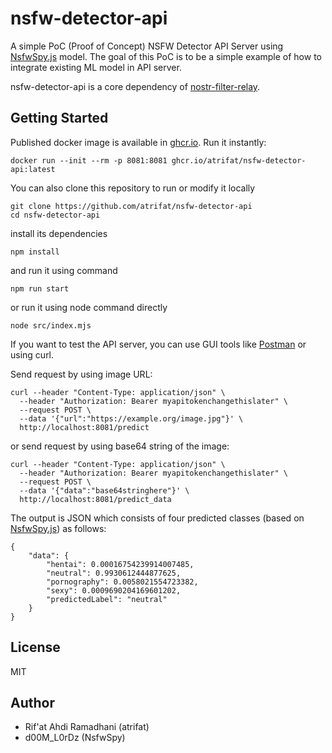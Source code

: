 # nsfw-detector-api

A simple PoC (Proof of Concept) NSFW Detector API Server using [NsfwSpy.js](https://github.com/NsfwSpy/NsfwSpy.js) model. The goal of this PoC is to be a simple example of how to integrate existing ML model in API server.

nsfw-detector-api is a core dependency of [nostr-filter-relay](https://github.com/atrifat/nostr-filter-relay).

## Getting Started

Published docker image is available in [ghcr.io](https://github.com/atrifat/nsfw-detector-api/pkgs/container/nsfw-detector-api).
Run it instantly:

```
docker run --init --rm -p 8081:8081 ghcr.io/atrifat/nsfw-detector-api:latest
```

You can also clone this repository to run or modify it locally

```
git clone https://github.com/atrifat/nsfw-detector-api
cd nsfw-detector-api
```

install its dependencies

```
npm install
```

and run it using command

```
npm run start
```

or run it using node command directly

```
node src/index.mjs
```

If you want to test the API server, you can use GUI tools like [Postman](https://www.postman.com/) or using curl.

Send request by using image URL:

```
curl --header "Content-Type: application/json" \
  --header "Authorization: Bearer myapitokenchangethislater" \
  --request POST \
  --data '{"url":"https://example.org/image.jpg"}' \
  http://localhost:8081/predict
```

or send request by using base64 string of the image:

```
curl --header "Content-Type: application/json" \
  --header "Authorization: Bearer myapitokenchangethislater" \
  --request POST \
  --data '{"data":"base64stringhere"}' \
  http://localhost:8081/predict_data
```

The output is JSON which consists of four predicted classes (based on [NsfwSpy.js](https://github.com/NsfwSpy/NsfwSpy.js)) as follows:

```
{
    "data": {
        "hentai": 0.00016754239914007485,
        "neutral": 0.9930612444877625,
        "pornography": 0.0058021554723382,
        "sexy": 0.0009690204169601202,
        "predictedLabel": "neutral"
    }
}
```

## License

MIT

## Author

- Rif'at Ahdi Ramadhani (atrifat)
- d00M_L0rDz (NsfwSpy)
